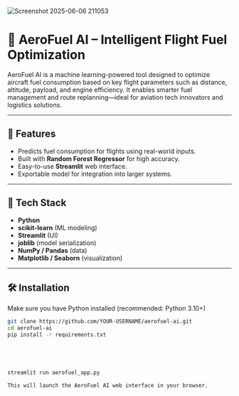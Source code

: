 ![Screenshot 2025-06-06 211053](https://github.com/user-attachments/assets/237d8f97-071b-4a44-bdbc-aa961db2f4dd)

# 🛫 AeroFuel AI – Intelligent Flight Fuel Optimization

AeroFuel AI is a machine learning-powered tool designed to optimize aircraft fuel consumption based on key flight parameters such as distance, altitude, payload, and engine efficiency. It enables smarter fuel management and route replanning—ideal for aviation tech innovators and logistics solutions.

---

## 🚀 Features

- Predicts fuel consumption for flights using real-world inputs.
- Built with **Random Forest Regressor** for high accuracy.
- Easy-to-use **Streamlit** web interface.
- Exportable model for integration into larger systems.

---

## 🧠 Tech Stack

- **Python**
- **scikit-learn** (ML modeling)
- **Streamlit** (UI)
- **joblib** (model serialization)
- **NumPy / Pandas** (data)
- **Matplotlib / Seaborn** (visualization)

---

## 🛠 Installation

Make sure you have Python installed (recommended: Python 3.10+)

```bash
git clone https://github.com/YOUR-USERNAME/aerofuel-ai.git
cd aerofuel-ai
pip install -r requirements.txt





streamlit run aerofuel_app.py

This will launch the AeroFuel AI web interface in your browser.

